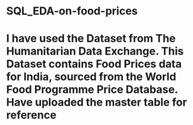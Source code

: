 # SQL_EDA-on-food-prices
# I have used the Dataset from The Humanitarian Data Exchange. This Dataset contains Food Prices data for India, sourced from the World Food Programme Price Database. Have uploaded the master table for reference
